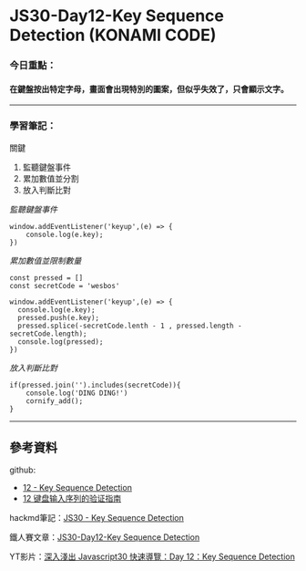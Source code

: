 ﻿# JS30-Day12-Key Sequence Detection (KONAMI CODE)


### 今日重點：
#### 在鍵盤按出特定字母，畫面會出現特別的圖案，但似乎失效了，只會顯示文字。

--- 

### 學習筆記：

關鍵
1. 監聽鍵盤事件
2. 累加數值並分割
3. 放入判斷比對

*監聽鍵盤事件*
```
window.addEventListener('keyup',(e) => {
    console.log(e.key);
})
```

*累加數值並限制數量*
```
const pressed = []
const secretCode = 'wesbos'

window.addEventListener('keyup',(e) => {
  console.log(e.key);
  pressed.push(e.key);
  pressed.splice(-secretCode.lenth - 1 , pressed.length - secretCode.length);
  console.log(pressed);
})
```
*放入判斷比對*
```
if(pressed.join('').includes(secretCode)){
    console.log('DING DING!')
    cornify_add();
}
```
--- 

## 參考資料
github:
- [12 - Key Sequence Detection](https://github.com/guahsu/JavaScript30/tree/master/12_Key-Sequence-Detection)
- [12 键盘输入序列的验证指南](https://github.com/soyaine/JavaScript30/tree/master/12%20-%20Key%20Sequence%20Detection)

hackmd筆記：[JS30 - Key Sequence Detection](https://hackmd.io/7mhMEqn0TqOjCHGHPLzzuQ)

鐵人賽文章：[JS30-Day12-Key Sequence Detection](https://ithelp.ithome.com.tw/articles/10195070)

YT影片：[深入淺出 Javascript30 快速導覽：Day 12：Key Sequence Detection](https://www.youtube.com/watch?v=hY5JxUquoXM&list=PLEfh-m_KG4dYbxVoYDyT_fmXZHnuKg2Fq&index=15)



